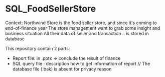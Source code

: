 # SQL_FoodSellerStore

Context: Northwind Store is the food seller store, and since it's coming to end-of-finance year
The store management want to grab some insight and business situation 
All their data of seller and transaction .. is stored in database 

This repository contain 2 parts:
- Report file: in .pptx => conclude the result of finance
- SQL query file : description how to get information of report
// The database file (.bak) is absent for privacy reason
